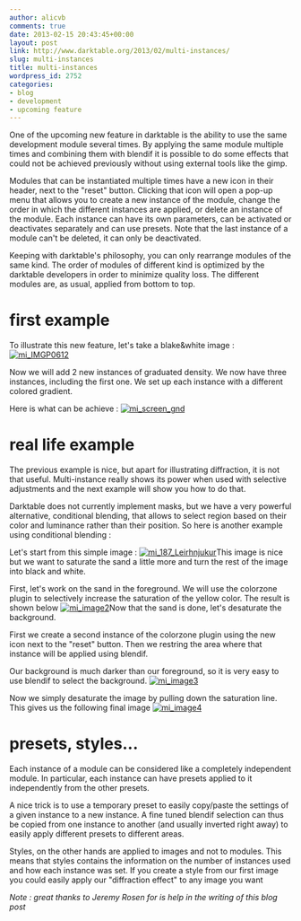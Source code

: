 ```yaml
---
author: alicvb
comments: true
date: 2013-02-15 20:43:45+00:00
layout: post
link: http://www.darktable.org/2013/02/multi-instances/
slug: multi-instances
title: multi-instances
wordpress_id: 2752
categories:
- blog
- development
- upcoming feature
---
```


One of the upcoming new feature in darktable is the ability to use the same development module several times. By applying the same module multiple times and combining them with blendif it is possible to do some effects that could not be achieved previously without using external tools like the gimp.

Modules that can be instantiated multiple times have a new icon in their header, next to the "reset" button. Clicking that icon will open a pop-up menu that allows you to create a new instance of the module, change the order in which the different instances are applied, or delete an instance of the module. Each instance can have its own parameters, can be activated or deactivates separately and can use presets. Note that the last instance of a module can't be deleted, it can only be deactivated.

Keeping with darktable's philosophy, you can only rearrange modules of the same kind. The order of modules of different kind is optimized by the darktable developers in order to minimize quality loss. The different modules are, as usual, applied from bottom to top.


# 




# first example


To illustrate this new feature, let's take a blake&white image :[![mi_IMGP0612](http://www.darktable.org/wp-content/uploads/2013/02/mi_IMGP0612-494x330.jpg)](https://www.darktable.org/wp-content/uploads/2013/02/mi_IMGP0612.jpg)

Now we will add 2 new instances of graduated density. We now have three instances, including the first one.
We set up each instance with a different colored gradient.

Here is what can be achieve :
[![mi_screen_gnd](http://www.darktable.org/wp-content/uploads/2013/02/mi_screen_gnd-494x290.jpg)](https://www.darktable.org/wp-content/uploads/2013/02/mi_screen_gnd.jpg)


# 




# real life example


The previous example is nice, but apart for illustrating diffraction, it is not that useful.
Multi-instance really shows its power when used with selective adjustments and the next example will show you how to do that.

Darktable does not currently implement masks, but we have a very powerful alternative, conditional blending, that allows to select region based on their color and luminance rather than their position.
So here is another example using conditional blending :

Let's start from this simple image :
[![mi_187_Leirhnjukur](http://www.darktable.org/wp-content/uploads/2013/02/mi_187_Leirhnjukur-494x330.jpg)](https://www.darktable.org/wp-content/uploads/2013/02/mi_187_Leirhnjukur.jpg)This image is nice but we want to saturate the sand a little more and turn the rest of the image into black and white.

First, let's work on the sand in the foreground. We will use the colorzone plugin to selectively increase the saturation of the yellow color. The result is shown below
[![mi_image2](http://www.darktable.org/wp-content/uploads/2013/02/mi_image2-494x285.jpg)](https://www.darktable.org/wp-content/uploads/2013/02/mi_image2.jpg)Now that the sand is done, let's desaturate the background.

First we create a second instance of the colorzone plugin using the new icon next to the "reset" button.
Then we restring the area where that instance will be applied using blendif.

Our background is much darker than our foreground, so it is very easy to use blendif to select the background.
[![mi_image3](http://www.darktable.org/wp-content/uploads/2013/02/mi_image3-188x108.jpg)](https://www.darktable.org/wp-content/uploads/2013/02/mi_image3.jpg)

Now we simply desaturate the image by pulling down the saturation line. This gives us the following final image
[![mi_image4](http://www.darktable.org/wp-content/uploads/2013/02/mi_image4-494x287.jpg)](https://www.darktable.org/wp-content/uploads/2013/02/mi_image4.jpg)


# 




# presets, styles...


Each instance of a module can be considered like a completely independent module. In particular, each instance can have presets applied to it independently from the other presets.

A nice trick is to use a temporary preset to easily copy/paste the settings of a given instance to a new instance. A fine tuned blendif selection can thus be copied from one instance to another (and usually inverted right away) to easily apply different presets to different areas.

Styles, on the other hands are applied to images and not to modules. This means that styles contains the information on the number of instances used and how each instance was set. If you create a style from our first image you could easily apply our "diffraction effect" to any image you want

_Note : great thanks to Jeremy Rosen for is help in the writing of this blog post_
